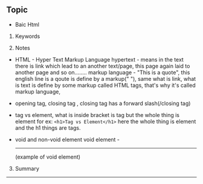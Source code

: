 ## Topic
- Baic Html


1. Keywords


2. Notes 
- HTML - Hyper Text Markup Language 
hypertext - means in the text there is link which lead to an another text/page, this page again laid to another page and so on........
markup language - "This is a quote", this english line is a qoute is define by a markup(" "), same what is link, what is text is define by some markup called HTML tags, that's why it's called markup language, 

- opening tag, closing tag , closing tag has a forward slash(/closing tag)  
- tag vs element, what is inside bracket is tag but the whole thing is element for ex:
```<h1>Tag vs Element</h1>``` here the whole thing is element and the h1 things are tags.

- void and non-void element 
void element - <hr>(example of void element)

3. Summary 

---